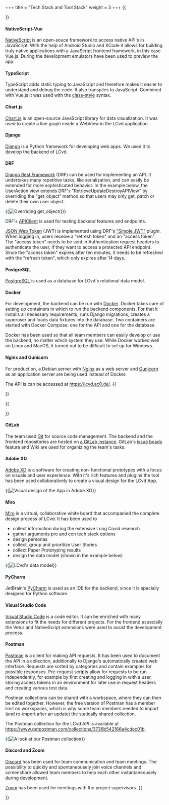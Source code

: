 +++
title = "Tech Stack and Tool Stack"
weight = 3
+++
{{<section title="Tech Stack">}}
#### NativeScript-Vue
[NativeScript](https://nativescript.org/) is an open-souce framework to access native API's in JavaScript. With the help of Android Studio and XCode it allows for building truly native applications with a JavaScript frontend framework, in this case Vue.js.
During the development emulators have been used to preview the app.

#### TypeScript
TypeScript adds static typing to JavaScript and therefore makes it easier to understand and debug the code.
It also transpiles to JavaScript. Combined with Vue.js it was used with the
[class-style](https://class-component.vuejs.org/) syntax.

#### Chart.js
[Chart.js](https://www.chartjs.org/) is an open-source JavaScript library for data visualization. It was used to create
a line graph inside a WebView in the LCvd application.

#### Django
[Django](https://www.djangoproject.com/) is a Python framework for developing web apps. We used it 
to develop the backend of LCvd. 

#### DRF
[Django Rest Framework](https://www.django-rest-framework.org/) (DRF) can be used for implementing an API. 
It undertakes many repetitive tasks, like serialization, and can easily be extended for more sophisticated 
behavior. In the example below, the UserAction view extends DRF's "RetrieveUpdateDestroyAPIView" by overriding 
the "get_object" method so that users may only get, patch or delete their own user object.

{{<image src="tech-stack-drf-example.png" alt="Overriding get_object()">}}

DRF's [APIClient](https://www.django-rest-framework.org/api-guide/testing/#apiclient) is used for testing backend features and endpoints.

[JSON Web Token](https://datatracker.ietf.org/doc/html/rfc7519) (JWT) is implemented using DRF's ["Simple JWT"](https://django-rest-framework-simplejwt.readthedocs.io/en/latest/) plugin.
When logging in, users receive a "refresh token" and an "access token". The "access token" needs to be sent in Authentication request headers 
to authenticate the user, if they want to access a protected API endpoint. Since the "access token" expires after ten minutes, 
it needs to be refreshed with the "refresh token", which only expires after 14 days.

#### PostgreSQL
[PostgreSQL](https://www.postgresql.org/) is used as a database for LCvd's relational data model. 

#### Docker
For development, the backend can be run with [Docker](https://www.docker.com/). Docker takes care of setting up containers
in which to run the backend components. For that it installs all necessary requirements, runs Django migrations, 
creates a superuser and loads data fixtures into the database. Two containers are started with Docker Compose: 
one for the API and one for the database. 

Docker has been used so that all team members can easily develop or use the backend,
no matter which system they use. While Docker worked well on Linux and MacOS, it turned out to be 
difficult to set up for Windows. 

#### Nginx and Gunicorn
For production, a Debian server with [Nginx](https://www.nginx.com/) as a web server and  [Gunicorn](https://gunicorn.org/) 
as an application server are being used instead of Docker. 

The API is can be accessed at https://lcvd.ac0.de/.
{{</section>}}

{{<section title="Tool Stack">}}
#### GitLab
The team used [Git](https://git-scm.com/) for source code management. The backend and the frontend repositories are hosted on 
[a GitLab instance](https://git.myhki.de/lcvd/). GitLab's [issue boads](https://docs.gitlab.com/ee/user/project/issue_board.html) 
feature and Wiki are used for organizing the team's tasks.

#### Adobe XD
[Adobe XD](https://www.adobe.com/de/products/xd.html) is a software for creating non-functional prototypes with a focus on visuals and user experience. With it's rich features and plugins the tool has been
used collaboratively to create a visual design for the LCvd App.

{{<image src="adobe-xd.png" alt="Visual design of the App in Adobe XD">}}

#### Miro
[Miro](https://miro.com/) is a virtual, collaborative white board that accompanied the complete design process of LCvd. It has been used to 
* collect information during the extensive Long Covid research
* gather arguments pro and con tech stack options
* design personas
* collect, group and prioritize User Stories 
* collect Paper Prototyping results
* design the data model (shown in the example below)

{{<image src="data-model.jpg" alt="LCvd's data model">}}

#### PyCharm
JetBrain's [PyCharm](https://www.jetbrains.com/pycharm/) is used as an IDE for the backend, since it is specially 
designed for Python software.

#### Visual Studio Code
[Visual Studio Code](https://code.visualstudio.com/) is a code editor. It can be enriched with many extensions to fit
the needs for different projects.
For the frontend especially the Vetur and NativeScript extensions were used to assist the development process.

#### Postman
[Postman](https://www.postman.com/) is a client for making API requests. It has been used to document the API 
in a collection, additionally to Django's automatically created web interface. 
Requests are sorted by categories and contain examples for possible responses. Pre-request 
scripts allow for requests to be run independently, for example by first creating and logging in with a user, 
storing access tokens in an environment for later use in request headers and creating various test data. 

Postman collections can be shared with a workspace, where they can then be edited together. However, the free version of 
Postman has a member limit on workspaces, which is why some team members needed to import (and re-import after an update) 
the statically shared collection.

The Postman collection for the LCvd API is available at https://www.getpostman.com/collections/3736b542166a4cdec01b.

{{<image src="tech-stack-postman-example.png" alt="A look at our Postman collection">}}

#### Discord and Zoom
[Discord](https://discord.com/) has been used for team communication and team meetings. The possibility to quickly and 
spontaneousely join voice channels and screenshare allowed team members to help each other instantaneousely during 
development.

[Zoom](https://htw-berlin.zoom.us/) has been used for meetings with the project supervisors. 
{{</section>}}
